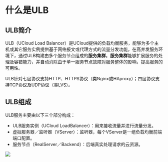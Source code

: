 # 什么是ULB

## ULB简介

ULB（UCloud Load Balancer）是UCloud提供的负载均衡服务，能够为多个主机或其它服务实例提供基于网络报文或代理方式的流量分发功能。在高并发服务环境下，通过ULB构建由多个服务节点组成的**服务集群**。**服务集群**能够扩展服务的处理及容错能力，并自动消除由于单一服务节点故障对服务整体的影响，提高服务的可用性。

ULB针对七层协议支持HTTP、HTTPS协议（类Nginx或HAproxy）；四层协议支持TCP协议及UDP协议（类LVS）。

## ULB组成

ULB服务主要由以下三个部分构成：

* ULB服务实例（UCloud LoadBalancer）：用来接收流量并进行流量分发。
* 虚拟服务器／监听器（VServer）：监听器，每个VServer是一组负载均衡前端端口配置。
* 服务节点（RealServer／Backend）：后端真实处理请求的云资源。

![](https://static.ucloud.cn/4f99935ea27846559c12661ac55d34f1.png)


